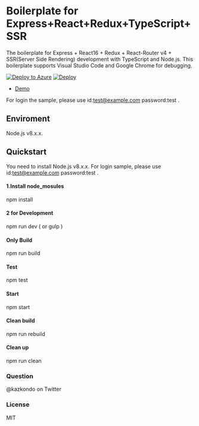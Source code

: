 ﻿# Boilerplate for Express+React+Redux+TypeScript+SSR
The boilerplate for Express + React16 + Redux + React-Router v4 + SSR(Server Side Rendering) development with TypeScript and Node.js.
This boilerplate supports Visual Studio Code and Google Chrome for debugging.

[![Deploy to Azure](http://azuredeploy.net/deploybutton.png)](https://azuredeploy.net/)
[![Deploy](https://www.herokucdn.com/deploy/button.svg)](https://heroku.com/deploy)

- [Demo](https://goemon-te-ub.azurewebsites.net)

For login the sample, please use id:test@example.com password:test .

## Enviroment
Node.js v8.x.x.

## Quickstart
You need to install Node.js v8.x.x.
For login sample, please use id:test@example.com password:test .

#### 1.Install node_mosules
npm install

#### 2 for Development
npm run dev ( or gulp )

#### Only Build
npm run build

#### Test
npm test

#### Start
npm start

#### Clean build
npm run rebuild

#### Clean up
npm run clean

### Question
@kazkondo on Twitter

### License
MIT
